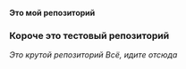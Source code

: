 **Это мой репозиторий**
### Короче это тестовый репозиторий
*Это крутой репозиторий*
_Всё, идите отсюда_